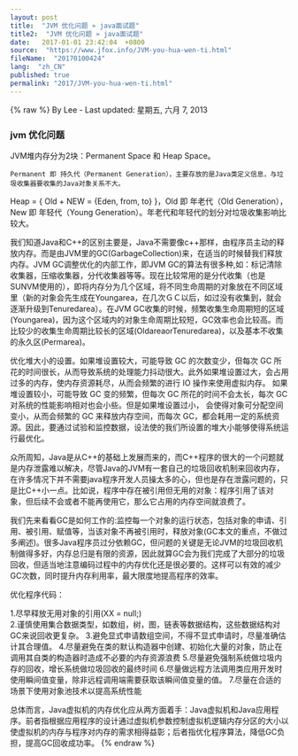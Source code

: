 ```yaml
---
layout: post
title:  "JVM 优化问题 » java面试题"
title2:  "JVM 优化问题 » java面试题"
date:   2017-01-01 23:42:04  +0800
source:  "https://www.jfox.info/JVM-you-hua-wen-ti.html"
fileName:  "20170100424"
lang:  "zh_CN"
published: true
permalink: "2017/JVM-you-hua-wen-ti.html"
---
```

{% raw %}
By Lee - Last updated: 星期五, 六月 7, 2013

### jvm 优化问题

JVM堆内存分为2块：Permanent Space 和 Heap Space。

    Permanent 即 持久代（Permanent Generation），主要存放的是Java类定义信息，与垃圾收集器要收集的Java对象关系不大。
Heap = { Old + NEW = {Eden, from, to} }，Old 即 年老代（Old Generation），New 即 年轻代（Young Generation）。年老代和年轻代的划分对垃圾收集影响比较大。

我们知道Java和C++的区别主要是，Java不需要像c++那样，由程序员主动的释放内存。而是由JVM里的GC(GarbageCollection)来，在适当的时候替我们释放内存。JVM GC调整优化的内部工作，即JVM GC的算法有很多种,如：标记清除收集器，压缩收集器，分代收集器等等。现在比较常用的是分代收集（也是SUNVM使用的），即将内存分为几个区域，将不同生命周期的对象放在不同区域里（新的对象会先生成在Youngarea，在几次ＧＣ以后，如过没有收集到，就会逐渐升级到Tenuredarea）。在JVM GC收集的时候，频繁收集生命周期短的区域(Youngarea)，因为这个区域内的对象生命周期比较短，GC效率也会比较高。而比较少的收集生命周期比较长的区域(OldareaorTenuredarea)，以及基本不收集的永久区(Permarea)。

优化堆大小的设置。如果堆设置较大，可能导致 GC 的次数变少，但每次 GC 所花的时间很长，从而导致系统的处理能力抖动很大。此外如果堆设置过大，会占用过多的内存，使内存资源耗尽，从而会频繁的进行 IO 操作来使用虚拟内存。 如果堆设置较小，可能导致 GC 变的频繁，但每次 GC 所花的时间不会太长，每次 GC 对系统的性能影响相对也会小些。但是如果堆设置过小， 会使得对象可分配空间变小，从而会频繁的 GC 来释放内存空间，而每次 GC，都会耗用一定的系统资源。因此，要通过试验和监控数据，设法使的我们所设置的堆大小能够使得系统运行最优化。

众所周知，Java是从C++的基础上发展而来的，而C++程序的很大的一个问题就是内存泄露难以解决，尽管Java的JVM有一套自己的垃圾回收机制来回收内存，在许多情况下并不需要java程序开发人员操太多的心，但也是存在泄露问题的，只是比C++小一点。比如说，程序中存在被引用但无用的对象：程序引用了该对象，但后续不会或者不能再使用它，那么它占用的内存空间就浪费了。

我们先来看看GC是如何工作的:监控每一个对象的运行状态，包括对象的申请、引用、被引用、赋值等，当该对象不再被引用时，释放对象(GC本文的重点，不做过多阐述)。很多Java程序员过分依赖GC，但问题的关键是无论JVM的垃圾回收机制做得多好，内存总归是有限的资源，因此就算GC会为我们完成了大部分的垃圾回收，但适当地注意编码过程中的内存优化还是很必要的。这样可以有效的减少GC次数，同时提升内存利用率，最大限度地提高程序的效率。

优化程序代码：

1.尽早释放无用对象的引用(XX = null;)   
2.谨慎使用集合数据类型，如数组，树，图，链表等数据结构，这些数据结构对GC来说回收更复杂。
3.避免显式申请数组空间，不得不显式申请时，尽量准确估计其合理值。
4.尽量避免在类的默认构造器中创建、初始化大量的对象，防止在调用其自类的构造器时造成不必要的内存资源浪费
5.尽量避免强制系统做垃圾内存的回收，增长系统做垃圾回收的最终时间
6.尽量做远程方法调用类应用开发时使用瞬间值变量，除非远程调用端需要获取该瞬间值变量的值。
7.尽量在合适的场景下使用对象池技术以提高系统性能

总体而言，Java虚拟机的内存优化应从两方面着手：Java虚拟机和Java应用程序。前者指根据应用程序的设计通过虚拟机参数控制虚拟机逻辑内存分区的大小以使虚拟机的内存与程序对内存的需求相得益彰；后者指优化程序算法，降低GC负担，提高GC回收成功率。
{% endraw %}
